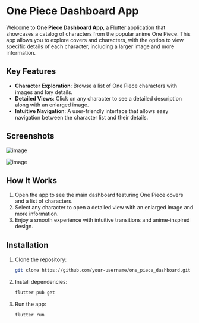 # One Piece Dashboard App

Welcome to **One Piece Dashboard App**, a Flutter application that showcases a catalog of characters from the popular anime One Piece. This app allows you to explore covers and characters, with the option to view specific details of each character, including a larger image and more information.

## Key Features
- **Character Exploration**: Browse a list of One Piece characters with images and key details.
- **Detailed Views**: Click on any character to see a detailed description along with an enlarged image.
- **Intuitive Navigation**: A user-friendly interface that allows easy navigation between the character list and their details.

## Screenshots
![image](https://github.com/user-attachments/assets/33910cd2-b2b8-4404-890b-333b8506a45b)

![image](https://github.com/user-attachments/assets/e44e6de9-28bb-45d0-afb4-739c4f25ec52)

## How It Works
1. Open the app to see the main dashboard featuring One Piece covers and a list of characters.
2. Select any character to open a detailed view with an enlarged image and more information.
3. Enjoy a smooth experience with intuitive transitions and anime-inspired design.

## Installation
1. Clone the repository:
    ```bash
    git clone https://github.com/your-username/one_piece_dashboard.git
    ```
2. Install dependencies:
    ```bash
    flutter pub get
    ```
3. Run the app:
    ```bash
    flutter run
    ```
